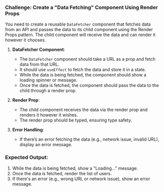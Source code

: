 ### Challenge: Create a "Data Fetching" Component Using Render Props

You need to create a reusable `DataFetcher` component that fetches data from an API and passes the data to its child component using the Render Props pattern. The child component will receive the data and can render it however it chooses.

1. **DataFetcher Component**:

   - The `DataFetcher` component should take a URL as a prop and fetch data from that URL.
   - It should use `useEffect` to fetch the data and store it in a state.
   - While the data is being fetched, the component should show a loading spinner or message.
   - Once the data is fetched, the component should pass the data to the child through a render prop.

2. **Render Prop**:

   - The child component receives the data via the render prop and renders it however it wishes.
   - The render prop should be typed, ensuring type safety.

3. **Error Handling**:
   - If there’s an error fetching the data (e.g., network issue, invalid URL), display an error message.

### Expected Output:

1. While the data is being fetched, show a "Loading..." message.
2. Once the data is fetched, render the list of users.
3. If there's an error (e.g., wrong URL or network issue), show an error message.
